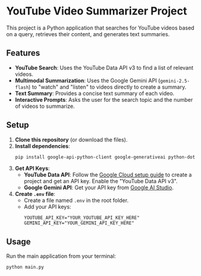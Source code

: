 # YouTube Video Summarizer Project

This project is a Python application that searches for YouTube videos based on a query, retrieves their content, and generates text summaries.

## Features

* **YouTube Search**: Uses the YouTube Data API v3 to find a list of relevant videos.
* **Multimodal Summarization**: Uses the Google Gemini API (`gemini-2.5-flash`) to "watch" and "listen" to videos directly to create a summary.
* **Text Summary**: Provides a concise text summary of each video.
* **Interactive Prompts**: Asks the user for the search topic and the number of videos to summarize.

## Setup

1.  **Clone this repository** (or download the files).
2.  **Install dependencies**:
    ```bash
    pip install google-api-python-client google-generativeai python-dotenv
    ```
3.  **Get API Keys**:
    * **YouTube Data API**: Follow the [Google Cloud setup guide](https://console.cloud.google.com/apis/dashboard) to create a project and get an API key. Enable the "YouTube Data API v3".
    * **Google Gemini API**: Get your API key from [Google AI Studio](https://aistudio.google.com/app/apikey).
4.  **Create `.env` file**:
    * Create a file named `.env` in the root folder.
    * Add your API keys:
        ```
        YOUTUBE_API_KEY="YOUR_YOUTUBE_API_KEY_HERE"
        GEMINI_API_KEY="YOUR_GEMINI_API_KEY_HERE"
        ```

## Usage

Run the main application from your terminal:

```bash
python main.py
